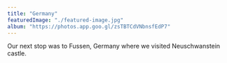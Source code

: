 ```yaml
---
title: "Germany"
featuredImage: "./featured-image.jpg"
album: "https://photos.app.goo.gl/zsTBTCdVNbnsfEdP7"
---
```

Our next stop was to Fussen, Germany where we visited Neuschwanstein castle.
